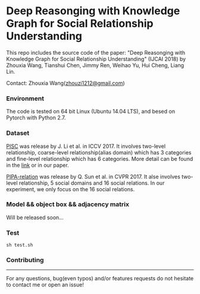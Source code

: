 # Deep Reasonging with Knowledge Graph for Social Relationship Understanding

This repo includes the source code of the paper: "Deep Reasonging with Knowledge Graph for Social Relationship Understanding" (IJCAI 2018) by Zhouxia Wang, Tianshui Chen, Jimmy Ren, Weihao Yu, Hui Cheng, Liang Lin.

Contact: Zhouxia Wang(zhouzi1212@gmail.com)

### Environment

The code is tested on 64 bit Linux (Ubuntu 14.04 LTS), and besed on Pytorch with Python 2.7.

### Dataset
[PISC](https://zenodo.org/record/1059155#.WznPu_F97CI) was release by J. Li et al. in ICCV 2017. It involves two-level relationship, coarse-level relationship(alias domain) which has 3 categories and fine-level relationship which has 6 categories. More detail can be found in the [link](https://zenodo.org/record/1059155#.WznPu_F97CI) or in our paper.

[PIPA-relation](https://www.mpi-inf.mpg.de/departments/computer-vision-and-multimodal-computing/research/human-activity-recognition/social-relation-recognition/) was release by Q. Sun et al. in CVPR 2017. It alse involves two-level relationship, 5 social domains and 16 social relations. In our experiment, we only focus on the 16 social relations.

### Model && object box && adjacency matrix
Will be released soon...

### Test

    sh test.sh

### Contributing
----
For any questions, bug(even typos) and/or features requests do not hesitate to contact me or open an issue!
